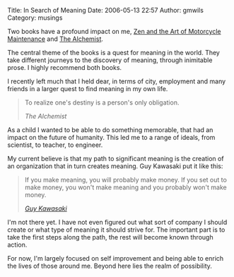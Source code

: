 Title: In Search of Meaning
Date: 2006-05-13 22:57
Author: gmwils
Category: musings

Two books have a profound impact on me, [Zen and the Art of Motorcycle
Maintenance][] and [The Alchemist][].

The central theme of the books is a quest for meaning in the world. They
take different journeys to the discovery of meaning, through inimitable
prose. I highly recommend both books.

I recently left much that I held dear, in terms of city, employment and
many friends in a larger quest to find meaning in my own life.

> To realize one's destiny is a person's only obligation.
>
> *The Alchemist*

As a child I wanted to be able to do something memorable, that had an
impact on the future of humanity. This led me to a range of ideals, from
scientist, to teacher, to engineer.

My current believe is that my path to significant meaning is the
creation of an organization that in turn creates meaning. Guy Kawasaki
put it like this:

> If you make meaning, you will probably make money. If you set out to
> make money, you won't make meaning and you probably won't make money.
>
> [*Guy Kawasaki*][]

I'm not there yet. I have not even figured out what sort of company I
should create or what type of meaning it should strive for. The
important part is to take the first steps along the path, the rest will
become known through action.

For now, I'm largely focused on self improvement and being able to
enrich the lives of those around me. Beyond here lies the realm of
possibility.

  [Zen and the Art of Motorcycle Maintenance]: http://www.amazon.com/exec/obidos/ASIN/0099322617/pseudofish-20?creative=327641&camp=14573&link_code=as1
  [The Alchemist]: http://www.amazon.com/exec/obidos/ASIN/0062502182/pseudofish-20?creative=327641&camp=14573&link_code=as1
  [*Guy Kawasaki*]: http://www.youtube.com/watch?v=L3xaeVXTSBg
